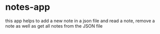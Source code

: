 # notes-app
this app helps to add a new note in a json file and read a note, remove a note as well as get all notes from the JSON file
